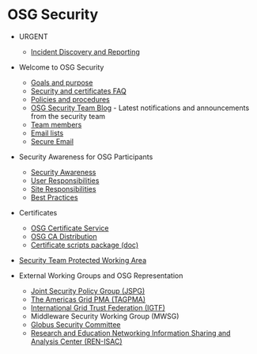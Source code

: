 # OSG Security

-   URGENT
    -   [Incident Discovery and Reporting](IncidentDiscoveryReporting)

- Welcome to OSG Security
    -   [Goals and purpose](GoalsPurpose)
    -   [Security and certificates FAQ](OSGFAQ)
    -   [Policies and procedures](PoliciesProcedures)
    -   [OSG Security Team Blog](http://osgsec.blogspot.com/) - Latest notifications and announcements from the security team
    -   [Team members](SecurityTeamMembers)
    -   [Email lists](EmailLists)
    -   [Secure Email](SecureEmail)

-   Security Awareness for OSG Participants
    -   [Security Awareness](SecurityAwarenessForTheOSG)
    -   [User Responsibilities](SecurityUserResponsibilities)
    -   [Site Responsibilities](SecuritySiteResponsibilities)
    -   [Best Practices](SecurityBestPractices)

-   Certificates
    -   [OSG Certificate Service](OSGCertificateService)
    -   [OSG CA Distribution](CaDistribution)
    -   [Certificate scripts package (doc)](InstallCertScripts)

-   [Security Team Protected Working Area](https://twiki.grid.iu.edu/bin/view/SecurityTeam/WebHome)

-   External Working Groups and OSG Representation
    -   [Joint Security Policy Group (JSPG)](http://www.jspg.org/)
    -   [The Americas Grid PMA (TAGPMA)](http://www.tagpma.org)
    -   [International Grid Trust Federation (IGTF)](http://igtf.net/)
    -   Middleware Security Working Group (MWSG)
    -   [Globus Security Committee](http://dev.globus.org/wiki/SecurityCommittee/Security\_Vulnerability\_Handling)
    -   [Research and Education Networking Information Sharing and Analysis Center (REN-ISAC)](http://www.ren-isac.net/)

